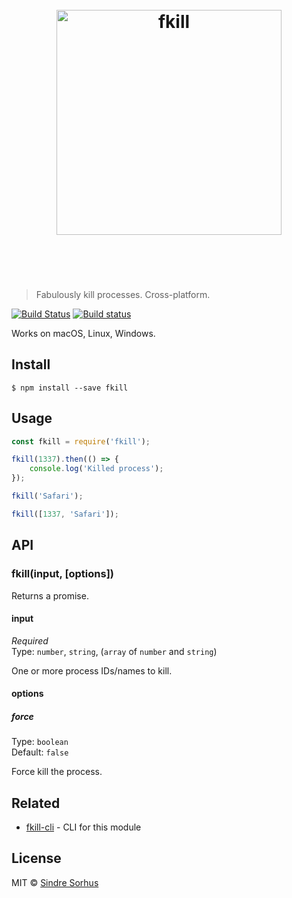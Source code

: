<h1 align="center">
	<br>
	<img width="360" src="https://rawgit.com/sindresorhus/fkill/master/media/logo.svg" alt="fkill">
	<br>
	<br>
	<br>
</h1>

> Fabulously kill processes. Cross-platform.

[![Build Status](https://travis-ci.org/sindresorhus/fkill.svg?branch=master)](https://travis-ci.org/sindresorhus/fkill) [![Build status](https://ci.appveyor.com/api/projects/status/a8aqswbd578qj09i/branch/master?svg=true)](https://ci.appveyor.com/project/sindresorhus/fkill/branch/master)

Works on macOS, Linux, Windows.


## Install

```
$ npm install --save fkill
```


## Usage

```js
const fkill = require('fkill');

fkill(1337).then(() => {
	console.log('Killed process');
});

fkill('Safari');

fkill([1337, 'Safari']);
```


## API

### fkill(input, [options])

Returns a promise.

#### input

*Required*  
Type: `number`, `string`, (`array` of `number` and `string`)

One or more process IDs/names to kill.

#### options

##### force

Type: `boolean`  
Default: `false`

Force kill the process.


## Related

- [fkill-cli](https://github.com/sindresorhus/fkill-cli) - CLI for this module


## License

MIT © [Sindre Sorhus](http://sindresorhus.com)
